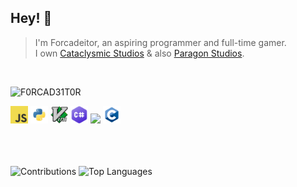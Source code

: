 ## Hey! 👋 
> I'm Forcadeitor, an aspiring programmer and full-time gamer.<br/> I own [Cataclysmic Studios](https://github.com/cataclysmic-studios) & also [Paragon Studios](https://github.com/Paragon-Studios).
<br/> 
<p align="left">
  <img src="https://komarev.com/ghpvc/?username=F0RCAD31T0R&label=Profile%20views&color=0e75b6&style=flat" alt="F0RCAD31T0R" />
</p>
<code><img height="28"  src="https://raw.githubusercontent.com/github/explore/80688e429a7d4ef2fca1e82350fe8e3517d3494d/topics/javascript/javascript.png"></code> 
 <code><img height="28" src="https://raw.githubusercontent.com/github/explore/80688e429a7d4ef2fca1e82350fe8e3517d3494d/topics/python/python.png"></code>
 <code><img height="28" src="https://raw.githubusercontent.com/github/explore/80688e429a7d4ef2fca1e82350fe8e3517d3494d/topics/vim/vim.png"></code> 
 <code><img height="28" src="https://raw.githubusercontent.com/github/explore/80688e429a7d4ef2fca1e82350fe8e3517d3494d/topics/csharp/csharp.png"></code>
 <code><img height="28" src="https://raw.githubusercontent.com/github/
explore/80688e429a7d4ef2fca1e82350fe8e3517d3494d/topics/bash/bash.png"></code>
<code><img height="28" src="https://raw.githubusercontent.com/github/explore/80688e429a7d4ef2fca1e82350fe8e3517d3494d/topics/c/c.png"></code>
 <br/><br/> 
<br/><br/> 
<p align="left"> 
   <img src="https://github-readme-stats.vercel.app/api?username=F0RCAD31T0R&show_icons=true&theme=dark" alt="Contributions" /> 
   <img src="https://github-readme-stats.vercel.app/api/top-langs/?username=F0RCAD31T0R&layout=compact&theme=dark" alt="Top Languages" /> 
 </p>
